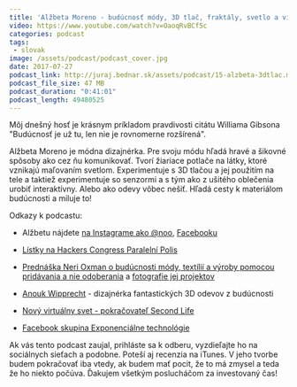 ```yaml
---
title: 'Alžbeta Moreno - budúcnosť módy, 3D tlač, fraktály, svetlo a virtuálna realita'
video: https://www.youtube.com/watch?v=OaoqRvBCf5c
categories: podcast
tags:
 - slovak
image: /assets/podcast/podcast_cover.jpg
date: 2017-07-27
podcast_link: http://juraj.bednar.sk/assets/podcast/15-alzbeta-3dtlac.mp3
podcast_file_size: 47 MB
podcast_duration: "0:41:01"
podcast_length: 49480525
---
```


Môj dnešný hosť je krásnym príkladom pravdivosti citátu Williama Gibsona
"Budúcnosť je už tu, len nie je rovnomerne rozšírená".

Alžbeta Moreno je módna dizajnérka. Pre svoju módu hľadá hravé a šikovné spôsoby ako cez ňu komunikovať. Tvorí žiariace potlače na látky, ktoré vznikajú maľovaním svetlom. Experimentuje s 3D tlačou a jej použitím na tele a taktiež experimentuje so senzormi a s tým ako z ušitého oblečenia urobiť interaktívny. Alebo ako odevy vôbec nešiť. Hľadá cesty k materiálom budúcnosti a miluje to!

<!--more-->

Odkazy k podcastu:

 * Alžbetu nájdete [na Instagrame ako @noo](https://www.instagram.com/alzbeta.moreno/), [Facebooku](https://www.facebook.com/noolightfashion/)

 * [Lístky na Hackers Congress Paralelní Polis](https://tickets.paralelnipolis.cz/hcpp17/56-full-hcpp17-ticket)

 * [Prednáška Neri Oxman o budúcnosti módy, textílií a výroby pomocou pridávania a nie odoberania](https://www.ted.com/talks/neri_oxman_design_at_the_intersection_of_technology_and_biology) a [fotografie jej projektov](http://neri.media.mit.edu/projects/details/zuhal)

 * [Anouk Wipprecht](http://www.anoukwipprecht.nl/) - dizajnérka fantastických 3D odevov z budúcnosti

 * [Nový virtuálny svet - pokračovateľ Second Life](https://singularityhub.com/2017/06/23/new-virtual-world-sansar-is-ready-to-pick-up-where-second-life-left-off/)

 * [Facebook skupina Exponenciálne technológie](https://www.facebook.com/groups/242658132854230)

Ak vás tento podcast zaujal, prihláste sa k odberu, vyzdieľajte ho na sociálnych sieťach a podobne. Poteší aj recenzia na iTunes. V jeho tvorbe budem pokračovať iba vtedy, ak budem mať pocit, že to má zmysel a teda že ho niekto počúva. Ďakujem všetkým poslucháčom za investovaný čas!

